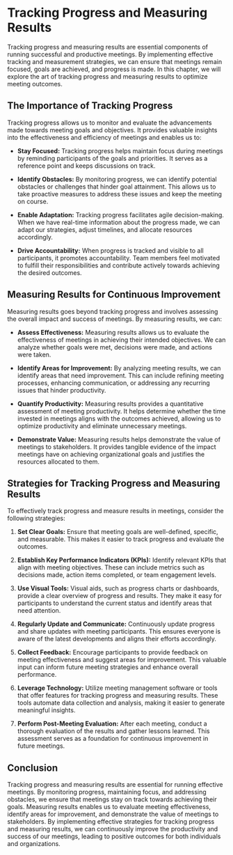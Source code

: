 Tracking Progress and Measuring Results
==================================================

Tracking progress and measuring results are essential components of running successful and productive meetings. By implementing effective tracking and measurement strategies, we can ensure that meetings remain focused, goals are achieved, and progress is made. In this chapter, we will explore the art of tracking progress and measuring results to optimize meeting outcomes.

The Importance of Tracking Progress
-----------------------------------

Tracking progress allows us to monitor and evaluate the advancements made towards meeting goals and objectives. It provides valuable insights into the effectiveness and efficiency of meetings and enables us to:

* **Stay Focused:** Tracking progress helps maintain focus during meetings by reminding participants of the goals and priorities. It serves as a reference point and keeps discussions on track.

* **Identify Obstacles:** By monitoring progress, we can identify potential obstacles or challenges that hinder goal attainment. This allows us to take proactive measures to address these issues and keep the meeting on course.

* **Enable Adaptation:** Tracking progress facilitates agile decision-making. When we have real-time information about the progress made, we can adapt our strategies, adjust timelines, and allocate resources accordingly.

* **Drive Accountability:** When progress is tracked and visible to all participants, it promotes accountability. Team members feel motivated to fulfill their responsibilities and contribute actively towards achieving the desired outcomes.

Measuring Results for Continuous Improvement
--------------------------------------------

Measuring results goes beyond tracking progress and involves assessing the overall impact and success of meetings. By measuring results, we can:

* **Assess Effectiveness:** Measuring results allows us to evaluate the effectiveness of meetings in achieving their intended objectives. We can analyze whether goals were met, decisions were made, and actions were taken.

* **Identify Areas for Improvement:** By analyzing meeting results, we can identify areas that need improvement. This can include refining meeting processes, enhancing communication, or addressing any recurring issues that hinder productivity.

* **Quantify Productivity:** Measuring results provides a quantitative assessment of meeting productivity. It helps determine whether the time invested in meetings aligns with the outcomes achieved, allowing us to optimize productivity and eliminate unnecessary meetings.

* **Demonstrate Value:** Measuring results helps demonstrate the value of meetings to stakeholders. It provides tangible evidence of the impact meetings have on achieving organizational goals and justifies the resources allocated to them.

Strategies for Tracking Progress and Measuring Results
------------------------------------------------------

To effectively track progress and measure results in meetings, consider the following strategies:

1. **Set Clear Goals:** Ensure that meeting goals are well-defined, specific, and measurable. This makes it easier to track progress and evaluate the outcomes.

2. **Establish Key Performance Indicators (KPIs):** Identify relevant KPIs that align with meeting objectives. These can include metrics such as decisions made, action items completed, or team engagement levels.

3. **Use Visual Tools:** Visual aids, such as progress charts or dashboards, provide a clear overview of progress and results. They make it easy for participants to understand the current status and identify areas that need attention.

4. **Regularly Update and Communicate:** Continuously update progress and share updates with meeting participants. This ensures everyone is aware of the latest developments and aligns their efforts accordingly.

5. **Collect Feedback:** Encourage participants to provide feedback on meeting effectiveness and suggest areas for improvement. This valuable input can inform future meeting strategies and enhance overall performance.

6. **Leverage Technology:** Utilize meeting management software or tools that offer features for tracking progress and measuring results. These tools automate data collection and analysis, making it easier to generate meaningful insights.

7. **Perform Post-Meeting Evaluation:** After each meeting, conduct a thorough evaluation of the results and gather lessons learned. This assessment serves as a foundation for continuous improvement in future meetings.

Conclusion
----------

Tracking progress and measuring results are essential for running effective meetings. By monitoring progress, maintaining focus, and addressing obstacles, we ensure that meetings stay on track towards achieving their goals. Measuring results enables us to evaluate meeting effectiveness, identify areas for improvement, and demonstrate the value of meetings to stakeholders. By implementing effective strategies for tracking progress and measuring results, we can continuously improve the productivity and success of our meetings, leading to positive outcomes for both individuals and organizations.
